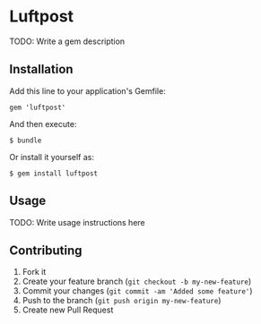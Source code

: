 # Luftpost

TODO: Write a gem description

## Installation

Add this line to your application's Gemfile:

    gem 'luftpost'

And then execute:

    $ bundle

Or install it yourself as:

    $ gem install luftpost

## Usage

TODO: Write usage instructions here

## Contributing

1. Fork it
2. Create your feature branch (`git checkout -b my-new-feature`)
3. Commit your changes (`git commit -am 'Added some feature'`)
4. Push to the branch (`git push origin my-new-feature`)
5. Create new Pull Request
